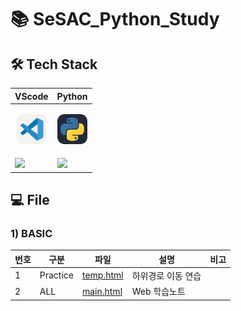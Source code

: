 # 📚 SeSAC_Python_Study

## 🛠️ Tech Stack

|<center>VScode</center>|<center>Python</center>|
|--|--|
|<p align="center"><img alt="vscode" src="./icons/VSCode-Light.svg" width="48"></p>|<p align="center"><img alt="html" src="./icons/Python-Dark.svg" width="48"></p>| 
|<img src="https://img.shields.io/badge/visual studio code-007ACC?style=for-the-badge&logo=visualstudiocode&logoColor=white">|<img src="https://img.shields.io/badge/Python-#3776AB?style=for-the-badge&logo=python&logoColor=white">|

## 💻 File

### 1) BASIC

|번호|구분|파일|설명|비고|
|--|--|--|--|--|
|1|Practice|[temp.html](./docs/temp.html)|하위경로 이동 연습||
|2|ALL|[main.html](./docs/main.html)|Web 학습노트||